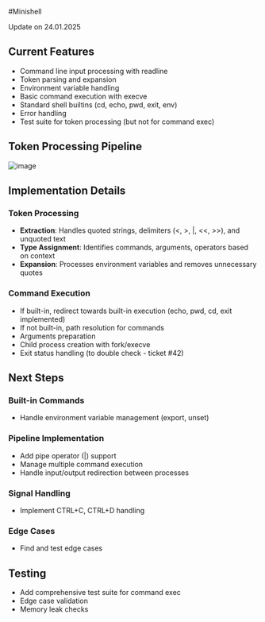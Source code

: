 #Minishell

Update on 24.01.2025

<h2>Current Features</h2>

- Command line input processing with readline
- Token parsing and expansion
- Environment variable handling
- Basic command execution with execve
- Standard shell builtins (cd, echo, pwd, exit, env)
- Error handling
- Test suite for token processing (but not for command exec)

<h2>Token Processing Pipeline</h2>

![image](https://github.com/user-attachments/assets/66190664-e304-4659-8bc2-cb5deba6febd)

<h2>Implementation Details</h2>

<h3>Token Processing</h3>

- **Extraction**: Handles quoted strings, delimiters (<, >, |, <<, >>), and unquoted text
- **Type Assignment**: Identifies commands, arguments, operators based on context
- **Expansion**: Processes environment variables and removes unnecessary quotes

<h3>Command Execution</h3>

- If built-in, redirect towards built-in execution (echo, pwd, cd, exit implemented)
- If not built-in, path resolution for commands
- Arguments preparation
- Child process creation with fork/execve
- Exit status handling (to double check - ticket #42)

<h2>Next Steps</h2>

<h3>Built-in Commands</h3>

- Handle environment variable management (export, unset)

<h3>Pipeline Implementation</h3>

- Add pipe operator (|) support
- Manage multiple command execution
- Handle input/output redirection between processes

<h3>Signal Handling</h3>

- Implement CTRL+C, CTRL+D handling

<h3>Edge Cases</h3>

- Find and test edge cases

<h2>Testing</h2>

- Add comprehensive test suite for command exec
- Edge case validation
- Memory leak checks
